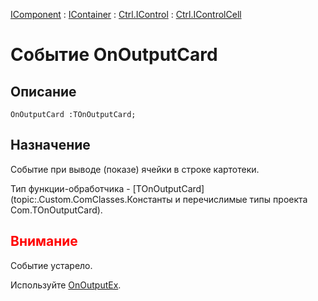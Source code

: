 ﻿---
Link: .Ctrl.IControlCell.@OnOutputCard
---

[IComponent](topic:Com.Custom.ComClasses.IComponent.Default) :
[IContainer](topic:Com.Custom.ComClasses.IContainer.Default) :
[Ctrl.IControl](topic:Com.Custom.ComClasses.Ctrl.IControl.Default) :
[Ctrl.IControlCell](Default)

# Событие OnOutputCard

## Описание

    OnOutputCard :TOnOutputCard;

## Назначение

Событие при выводе (показе) ячейки в строке картотеки.

Тип функции-обработчика -
[TOnOutputCard](topic:.Custom.ComClasses.Константы и перечислимые типы проекта Com.TOnOutputCard).

## <span style="color:red">Внимание</span>

Событие устарело.

Используйте [OnOutputEx](OnOutputEx).
